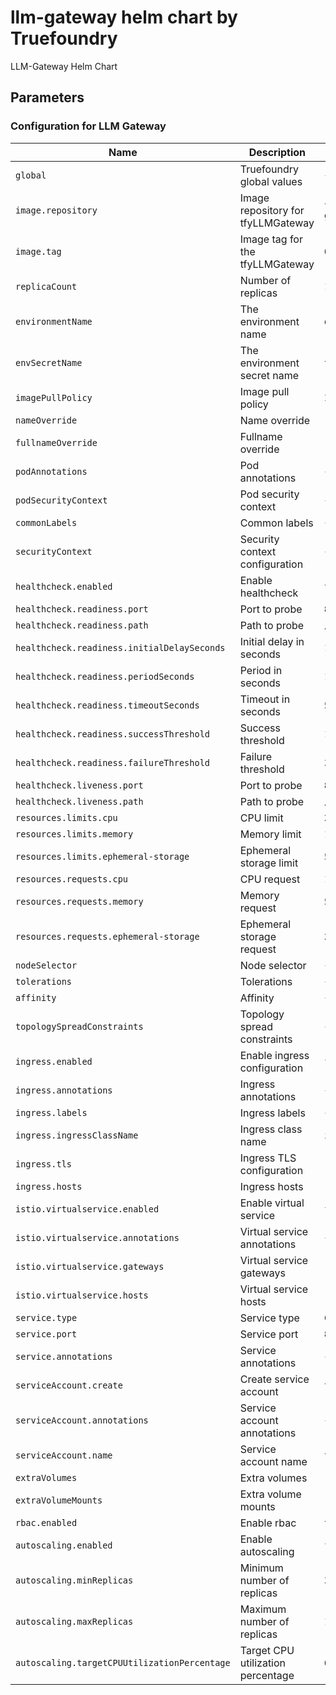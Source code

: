 # llm-gateway helm chart by Truefoundry
LLM-Gateway Helm Chart 

## Parameters

### Configuration for LLM Gateway

| Name                                         | Description                        | Value                                             |
| -------------------------------------------- | ---------------------------------- | ------------------------------------------------- |
| `global`                                     | Truefoundry global values          | `{}`                                              |
| `image.repository`                           | Image repository for tfyLLMGateway | `tfy.jfrog.io/tfy-private-images/tfy-llm-gateway` |
| `image.tag`                                  | Image tag for the tfyLLMGateway    | `05f395008bcd848a1179c5a7084a4f60c36b7c09`        |
| `replicaCount`                               | Number of replicas                 | `1`                                               |
| `environmentName`                            | The environment name               | `default`                                         |
| `envSecretName`                              | The environment secret name        | `tfy-llm-gateway-env-secret`                      |
| `imagePullPolicy`                            | Image pull policy                  | `IfNotPresent`                                    |
| `nameOverride`                               | Name override                      | `""`                                              |
| `fullnameOverride`                           | Fullname override                  | `""`                                              |
| `podAnnotations`                             | Pod annotations                    | `{}`                                              |
| `podSecurityContext`                         | Pod security context               | `{}`                                              |
| `commonLabels`                               | Common labels                      | `{}`                                              |
| `securityContext`                            | Security context configuration     | `{}`                                              |
| `healthcheck.enabled`                        | Enable healthcheck                 | `true`                                            |
| `healthcheck.readiness.port`                 | Port to probe                      | `8787`                                            |
| `healthcheck.readiness.path`                 | Path to probe                      | `/`                                               |
| `healthcheck.readiness.initialDelaySeconds`  | Initial delay in seconds           | `10`                                              |
| `healthcheck.readiness.periodSeconds`        | Period in seconds                  | `10`                                              |
| `healthcheck.readiness.timeoutSeconds`       | Timeout in seconds                 | `5`                                               |
| `healthcheck.readiness.successThreshold`     | Success threshold                  | `1`                                               |
| `healthcheck.readiness.failureThreshold`     | Failure threshold                  | `3`                                               |
| `healthcheck.liveness.port`                  | Port to probe                      | `8787`                                            |
| `healthcheck.liveness.path`                  | Path to probe                      | `/`                                               |
| `resources.limits.cpu`                       | CPU limit                          | `2`                                               |
| `resources.limits.memory`                    | Memory limit                       | `1024Mi`                                          |
| `resources.limits.ephemeral-storage`         | Ephemeral storage limit            | `512Mi`                                           |
| `resources.requests.cpu`                     | CPU request                        | `1`                                               |
| `resources.requests.memory`                  | Memory request                     | `512Mi`                                           |
| `resources.requests.ephemeral-storage`       | Ephemeral storage request          | `256Mi`                                           |
| `nodeSelector`                               | Node selector                      | `{}`                                              |
| `tolerations`                                | Tolerations                        | `{}`                                              |
| `affinity`                                   | Affinity                           | `{}`                                              |
| `topologySpreadConstraints`                  | Topology spread constraints        | `{}`                                              |
| `ingress.enabled`                            | Enable ingress configuration       | `false`                                           |
| `ingress.annotations`                        | Ingress annotations                | `{}`                                              |
| `ingress.labels`                             | Ingress labels                     | `{}`                                              |
| `ingress.ingressClassName`                   | Ingress class name                 | `istio`                                           |
| `ingress.tls`                                | Ingress TLS configuration          | `[]`                                              |
| `ingress.hosts`                              | Ingress hosts                      | `[]`                                              |
| `istio.virtualservice.enabled`               | Enable virtual service             | `false`                                           |
| `istio.virtualservice.annotations`           | Virtual service annotations        | `{}`                                              |
| `istio.virtualservice.gateways`              | Virtual service gateways           | `[]`                                              |
| `istio.virtualservice.hosts`                 | Virtual service hosts              | `[]`                                              |
| `service.type`                               | Service type                       | `ClusterIP`                                       |
| `service.port`                               | Service port                       | `8787`                                            |
| `service.annotations`                        | Service annotations                | `{}`                                              |
| `serviceAccount.create`                      | Create service account             | `true`                                            |
| `serviceAccount.annotations`                 | Service account annotations        | `{}`                                              |
| `serviceAccount.name`                        | Service account name               | `tfy-llm-gateway`                                 |
| `extraVolumes`                               | Extra volumes                      | `[]`                                              |
| `extraVolumeMounts`                          | Extra volume mounts                | `[]`                                              |
| `rbac.enabled`                               | Enable rbac                        | `true`                                            |
| `autoscaling.enabled`                        | Enable autoscaling                 | `false`                                           |
| `autoscaling.minReplicas`                    | Minimum number of replicas         | `3`                                               |
| `autoscaling.maxReplicas`                    | Maximum number of replicas         | `100`                                             |
| `autoscaling.targetCPUUtilizationPercentage` | Target CPU utilization percentage  | `60`                                              |
